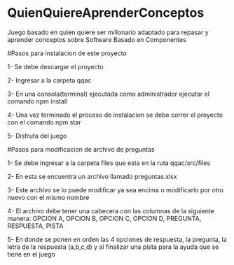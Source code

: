 # QuienQuiereAprenderConceptos
Juego basado en quien quiere ser millonario adaptado para repasar y aprender conceptos sobre Software Basado en Componentes

#Pasos para instalacion de este proyecto 

1- Se debe descargar el proyecto

2- Ingresar a la carpeta qqac

3- En una consola(terminal) ejecutada como administrador ejecutar el comando npm install

4- Una vez terminado el proceso de instalacion se debe correr el proyecto con el comando npm star

5- Disfruta del juego

#Pasos para modificacion de archivo de preguntas

1- Se debe ingresar a la carpeta files que esta en la ruta qqac/src/files

2- En esta se encuentra un archivo llamado preguntas.xlsx

3- Este archivo se lo puede modificar ya sea encima o modificarlo por otro nuevo con el mismo nombre

4- El archivo debe tener una cabecera con las columnas de la siguiente manera: OPCION A, OPCION B, OPCION C, OPCION D, PREGUNTA, RESPUESTA, PISTA

5- En donde se ponen en orden las 4 opciones de respuesta, la pregunta, la letra de la respuesta (a,b,c,d) y al finalizar una pista para la ayuda que se tiene en el juego
